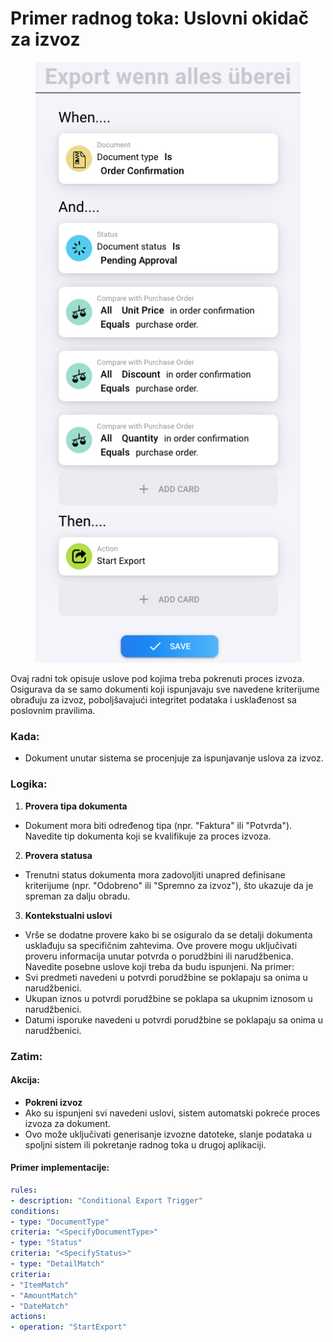 # Primer radnog toka: Uslovni okidač za izvoz

<figure><img src="../../.gitbook/assets/image (3) (1).png" alt=""><figcaption></figcaption></figure>

Ovaj radni tok opisuje uslove pod kojima treba pokrenuti proces izvoza. Osigurava da se samo dokumenti koji ispunjavaju sve navedene kriterijume obrađuju za izvoz, poboljšavajući integritet podataka i usklađenost sa poslovnim pravilima.

### Kada:

* Dokument unutar sistema se procenjuje za ispunjavanje uslova za izvoz.

### Logika:

1. **Provera tipa dokumenta**
* Dokument mora biti određenog tipa (npr. "Faktura" ili "Potvrda"). Navedite tip dokumenta koji se kvalifikuje za proces izvoza.
2. **Provera statusa**
* Trenutni status dokumenta mora zadovoljiti unapred definisane kriterijume (npr. "Odobreno" ili "Spremno za izvoz"), što ukazuje da je spreman za dalju obradu.
3. **Kontekstualni uslovi**
* Vrše se dodatne provere kako bi se osiguralo da se detalji dokumenta usklađuju sa specifičnim zahtevima. Ove provere mogu uključivati proveru informacija unutar potvrda o porudžbini ili narudžbenica. Navedite posebne uslove koji treba da budu ispunjeni. Na primer:
* Svi predmeti navedeni u potvrdi porudžbine se poklapaju sa onima u narudžbenici.
* Ukupan iznos u potvrdi porudžbine se poklapa sa ukupnim iznosom u narudžbenici.
* Datumi isporuke navedeni u potvrdi porudžbine se poklapaju sa onima u narudžbenici.

### Zatim:

#### Akcija:

* **Pokreni izvoz**
* Ako su ispunjeni svi navedeni uslovi, sistem automatski pokreće proces izvoza za dokument.
* Ovo može uključivati generisanje izvozne datoteke, slanje podataka u spoljni sistem ili pokretanje radnog toka u drugoj aplikaciji.

#### Primer implementacije:
```yaml
rules:
- description: "Conditional Export Trigger"
conditions:
- type: "DocumentType"
criteria: "<SpecifyDocumentType>"
- type: "Status"
criteria: "<SpecifyStatus>"
- type: "DetailMatch"
criteria:
- "ItemMatch"
- "AmountMatch"
- "DateMatch"
actions:
- operation: "StartExport"
```

